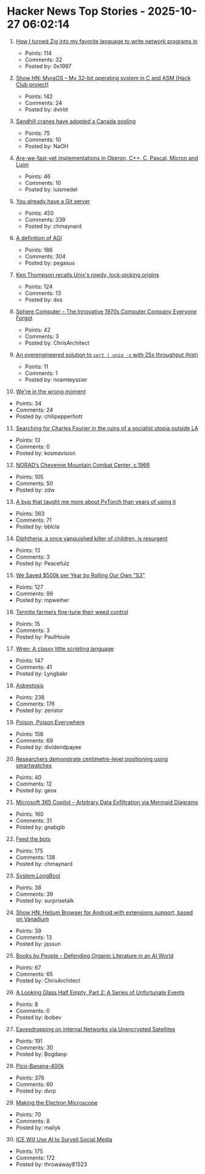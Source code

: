 # Hacker News Top Stories - 2025-10-27 06:02:14

1. [How I turned Zig into my favorite language to write network programs in](https://lalinsky.com/2025/10/26/zio-async-io-for-zig.html)
   - Points: 114
   - Comments: 32
   - Posted by: 0x1997

2. [Show HN: MyraOS – My 32-bit operating system in C and ASM (Hack Club project)](https://github.com/dvir-biton/MyraOS)
   - Points: 142
   - Comments: 24
   - Posted by: dvirbt

3. [Sandhill cranes have adopted a Canada gosling](https://www.smithsonianmag.com/science-nature/these-sandhill-cranes-have-adopted-a-canadian-gosling-and-birders-have-flocked-to-watch-the-strange-family-180986828/)
   - Points: 75
   - Comments: 10
   - Posted by: NaOH

4. [Are-we-fast-yet implementations in Oberon, C++, C, Pascal, Micron and Luon](https://github.com/rochus-keller/Are-we-fast-yet)
   - Points: 46
   - Comments: 10
   - Posted by: luismedel

5. [You already have a Git server](https://maurycyz.com/misc/easy_git/)
   - Points: 450
   - Comments: 339
   - Posted by: chmaynard

6. [A definition of AGI](https://arxiv.org/abs/2510.18212)
   - Points: 186
   - Comments: 304
   - Posted by: pegasus

7. [Ken Thompson recalls Unix's rowdy, lock-picking origins](https://thenewstack.io/ken-thompson-recalls-unixs-rowdy-lock-picking-origins/)
   - Points: 124
   - Comments: 13
   - Posted by: dxs

8. [Sphere Computer – The Innovative 1970s Computer Company Everyone Forgot](https://sphere.computer/)
   - Points: 42
   - Comments: 3
   - Posted by: ChrisArchitect

9. [An overengineered solution to `sort | uniq -c` with 25x throughput (hist)](https://github.com/noamteyssier/hist-rs)
   - Points: 11
   - Comments: 1
   - Posted by: noamteyssier

10. [We're in the wrong moment](https://ezrichards.github.io/posts/were-in-the-wrong-moment/)
   - Points: 34
   - Comments: 24
   - Posted by: chilipepperhott

11. [Searching for Charles Fourier in the ruins of a socialist utopia outside LA](https://kubicki.org/letters/the-dogs-of-llano-del-rio-i/)
   - Points: 13
   - Comments: 0
   - Posted by: kosmavision

12. [NORAD’s Cheyenne Mountain Combat Center, c.1966](https://flashbak.com/norad-cheyenne-mountain-combat-center-478804/)
   - Points: 105
   - Comments: 50
   - Posted by: zdw

13. [A bug that taught me more about PyTorch than years of using it](https://elanapearl.github.io/blog/2025/the-bug-that-taught-me-pytorch/)
   - Points: 363
   - Comments: 71
   - Posted by: bblcla

14. [Diphtheria, a once vanquished killer of children, is resurgent](https://www.nytimes.com/2025/10/27/health/diptheria-somalia-vaccines.html)
   - Points: 13
   - Comments: 3
   - Posted by: Peacefulz

15. [We Saved $500k per Year by Rolling Our Own "S3"](https://engineering.nanit.com/how-we-saved-500-000-per-year-by-rolling-our-own-s3-6caec1ee1143)
   - Points: 127
   - Comments: 99
   - Posted by: mpweiher

16. [Termite farmers fine-tune their weed control](https://arstechnica.com/science/2025/10/termite-farmers-fine-tune-their-weed-control/)
   - Points: 15
   - Comments: 3
   - Posted by: PaulHoule

17. [Wren: A classy little scripting language](https://wren.io/)
   - Points: 147
   - Comments: 41
   - Posted by: Lyngbakr

18. [Asbestosis](https://diamondgeezer.blogspot.com/2025/10/asbestosis.html)
   - Points: 238
   - Comments: 176
   - Posted by: zeristor

19. [Poison, Poison Everywhere](https://loeber.substack.com/p/29-poison-poison-everywhere)
   - Points: 158
   - Comments: 69
   - Posted by: dividendpayee

20. [Researchers demonstrate centimetre-level positioning using smartwatches](https://www.otago.ac.nz/news/newsroom/researchers-demonstrate-centimetre-level-positioning-using-smartwatches)
   - Points: 40
   - Comments: 12
   - Posted by: geox

21. [Microsoft 365 Copilot – Arbitrary Data Exfiltration via Mermaid Diagrams](https://www.adamlogue.com/microsoft-365-copilot-arbitrary-data-exfiltration-via-mermaid-diagrams-fixed/)
   - Points: 160
   - Comments: 31
   - Posted by: gnabgib

22. [Feed the bots](https://maurycyz.com/misc/the_cost_of_trash/)
   - Points: 175
   - Comments: 138
   - Posted by: chmaynard

23. [System.LongBool](https://docwiki.embarcadero.com/Libraries/Sydney/en/System.LongBool)
   - Points: 38
   - Comments: 39
   - Posted by: surprisetalk

24. [Show HN: Helium Browser for Android with extensions support, based on Vanadium](https://github.com/jqssun/android-helium-browser)
   - Points: 39
   - Comments: 13
   - Posted by: jqssun

25. [Books by People – Defending Organic Literature in an AI World](https://booksbypeople.org/)
   - Points: 67
   - Comments: 65
   - Posted by: ChrisArchitect

26. [A Looking Glass Half Empty, Part 2: A Series of Unfortunate Events](https://www.filfre.net/2025/10/a-looking-glass-half-empty-part-2-a-series-of-unfortunate-events/)
   - Points: 8
   - Comments: 0
   - Posted by: ibobev

27. [Eavesdropping on Internal Networks via Unencrypted Satellites](https://satcom.sysnet.ucsd.edu/)
   - Points: 191
   - Comments: 30
   - Posted by: Bogdanp

28. [Pico-Banana-400k](https://github.com/apple/pico-banana-400k)
   - Points: 376
   - Comments: 60
   - Posted by: dvrp

29. [Making the Electron Microscope](https://www.asimov.press/p/electron-microscope)
   - Points: 70
   - Comments: 8
   - Posted by: mailyk

30. [ICE Will Use AI to Surveil Social Media](https://jacobin.com/2025/10/ice-zignal-surveillance-social-media)
   - Points: 175
   - Comments: 172
   - Posted by: throwaway81523

